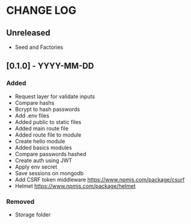 # CHANGE LOG

## Unreleased

- Seed and Factories

## [0.1.0] - YYYY-MM-DD

### Added
- Request layer for validate inputs
- Compare hashs
- Bcrypt to hash passwords
- Add .env files
- Added public to static files
- Added main route file
- Added route file to module
- Create hello module
- Added basics modules
- Compare passwords hashed
- Create auth using JWT
- Apply env secret
- Save sessions on mongodb
- Add CSRF token middleware https://www.npmjs.com/package/csurf
- Helmet https://www.npmjs.com/package/helmet


### Removed

- Storage folder
